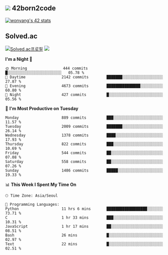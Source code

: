 
## <img src="https://img.shields.io/badge/-000000?style=flat&logo=42&logoColor=white"> 42born2code
<!--[![wonyang's 42 stats](https://badge42.vercel.app/api/v2/cl5nhe5b6007809kydha7ht42/stats?cursusId=21&coalitionId=88)](https://profile.intra.42.fr/users/wonyang)-->

[![wonyang's 42 stats](https://badge.mediaplus.ma/starryblue/wonyang?1337Badge=off&UM6P=off)](https://github.com/oakoudad/badge42)

## Solved.ac
[![Solved.ac프로필](http://mazassumnida.wtf/api/v2/generate_badge?boj=bennyws)](https://solved.ac/bennyws)
<a href="https://solved.ac/bennyws"><img src="http://mazandi.herokuapp.com/api?handle=bennyws&theme=cold"/></a>

<!--START_SECTION:waka-->
**I'm a Night 🦉** 

```text
🌞 Morning                444 commits         █░░░░░░░░░░░░░░░░░░░░░░░░   05.78 % 
🌆 Daytime                2142 commits        ███████░░░░░░░░░░░░░░░░░░   27.87 % 
🌃 Evening                4673 commits        ███████████████░░░░░░░░░░   60.80 % 
🌙 Night                  427 commits         █░░░░░░░░░░░░░░░░░░░░░░░░   05.56 % 
```
📅 **I'm Most Productive on Tuesday** 

```text
Monday                   889 commits         ███░░░░░░░░░░░░░░░░░░░░░░   11.57 % 
Tuesday                  2009 commits        ███████░░░░░░░░░░░░░░░░░░   26.14 % 
Wednesday                1378 commits        ████░░░░░░░░░░░░░░░░░░░░░   17.93 % 
Thursday                 822 commits         ███░░░░░░░░░░░░░░░░░░░░░░   10.69 % 
Friday                   544 commits         ██░░░░░░░░░░░░░░░░░░░░░░░   07.08 % 
Saturday                 558 commits         ██░░░░░░░░░░░░░░░░░░░░░░░   07.26 % 
Sunday                   1486 commits        █████░░░░░░░░░░░░░░░░░░░░   19.33 % 
```


📊 **This Week I Spent My Time On** 

```text
🕑︎ Time Zone: Asia/Seoul

💬 Programming Languages: 
Python                   11 hrs 6 mins       ██████████████████░░░░░░░   73.71 % 
C                        1 hr 33 mins        ███░░░░░░░░░░░░░░░░░░░░░░   10.31 % 
JavaScript               1 hr 17 mins        ██░░░░░░░░░░░░░░░░░░░░░░░   08.51 % 
Bash                     26 mins             █░░░░░░░░░░░░░░░░░░░░░░░░   02.97 % 
Text                     22 mins             █░░░░░░░░░░░░░░░░░░░░░░░░   02.51 % 
```


<!--END_SECTION:waka-->

